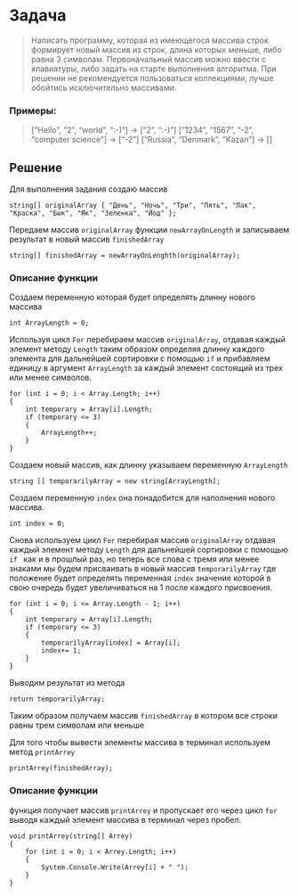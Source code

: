 # Задача 
 >Написать программу, которая из имеющегося массива строк формирует новый массив из строк, длина которых меньше, либо равна 3 символам. 
 Первоначальный массив можно ввести с клавиатуры, либо задать на старте выполнения алгоритма. При решении не рекомендуется пользоваться коллекциями, 
 лучше обойтись исключительно массивами.

### Примеры:
>[“Hello”, “2”, “world”, “:-)”] → [“2”, “:-)”]
[“1234”, “1567”, “-2”, “computer science”] → [“-2”]
[“Russia”, “Denmark”, “Kazan”] → []
## Решение
Для выполнения задания создаю массив
```
string[] originalArray { "День", "Ночь", "Три", "Пять", "Лак", "Краска", "Бык", "Як", "Зеленка", "Йод" };
```
Передаем массив ```originalArray``` функции ```newArrayOnLength``` и записываем результат в новый массив ```finishedArray```
```
string[] finishedArray = newArrayOnLenghth(originalArray);
```
### Описание функции
Cоздаем переменную которая будет определять длинну нового массива
```
int ArrayLength = 0;
```
Используя цикл ```For``` перебираем массив ```originalArray```, отдавая каждый элемент методу ```Length``` таким образом определяя длинну каждого элемента для дальнейшей сортировки с помощью ```if``` и прибавляем единицу в аргумент ```ArrayLength``` за каждый элемент состоящий из трех или менее символов.
```
for (int i = 0; i < Array.Length; i++)          
{
    int temporary = Array[i].Length;
    if (temporary <= 3)
    {
        ArrayLength++;
    }
}
```
Создаем новый массив, как длинну указываем переменную ```ArrayLength``` 
```
string [] temporarilyArray = new string[ArrayLength];
```
Создаем переменную ```index``` она понадобится для наполнения нового массива.
```
int index = 0;
```
Снова используем цикл ```For``` перебирая массив ```originalArray``` отдавая каждый элемент методу ```Length``` для дальнейшей сортировки с помощью ```if ``` как и в прошлый раз, но теперь все слова с тремя или менее знаками мы будем присваивать в новый массив ```temporarilyArray``` где положение будет определять переменная ```index``` значение которой в свою очередь будет увеличиваться на 1 после каждого присвоения.
```
for (int i = 0; i <= Array.Length - 1; i++)          
{
    int temporary = Array[i].Length;
    if (temporary <= 3)
    {
        temporarilyArray[index] = Array[i];
        index+= 1;
    }
}
```
Выводим результат из метода 
```
return temporarilyArray;
```
Таким образом получаем массив ```finishedArray``` в котором все строки равны трем символам или меньше

Для того чтобы вывести элементы массива в терминал используем метод ```printArrey``` 
```
printArrey(finishedArray);
```
### Описание функции
функция получает массив ```printArrey``` и пропускает его через цикл ```for``` выводя каждый элемент массива в терминал через пробел.
```
void printArrey(string[] Arrey)
{
    for (int i = 0; i < Arrey.Length; i++)
    {
        System.Console.Write(Arrey[i] + " ");
    }
}
```